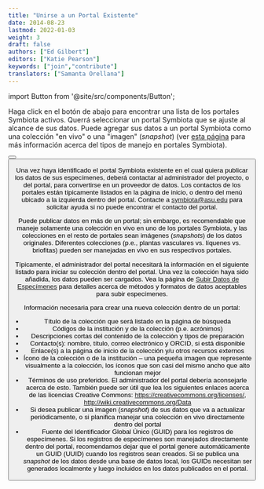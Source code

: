 ```yaml
---
title: "Unirse a un Portal Existente"
date: 2014-08-23
lastmod: 2022-01-03
weight: 3
draft: false
authors: ["Ed Gilbert"]
editors: ["Katie Pearson"]
keywords: ["join","contribute"]
translators: ["Samanta Orellana"]
---
```


import Button from '@site/src/components/Button';

Haga click en el botón de abajo para encontrar una lista de los portales Symbiota activos. Querrá seleccionar un portal Symbiota que se ajuste al alcance de sus datos. Puede agregar sus datos a un portal Symbiota como una colección "en vivo" o una "imagen" (_snapshot_) (ver [esta página](https://biokic.github.io/symbiota-docs/es/coll_manager/join/mng/) para más información acerca del tipos de manejo en portales Symbiota).

<Button label="Lista de Portales de Symbiota" link="https://symbiota.org/symbiota-portals/" />

<Button label="Solicitud para Unirse a un Portal de Symbiota" link="https://docs.google.com/forms/d/e/1FAIpQLSf-QywdugIAAxzBLkoKX8er-JkW06Rv4C_Rkm2efPiryTHLGw/viewform" />

Una vez haya identificado el portal Symbiota existente en el cual quiera publicar los datos de sus especímenes, deberá contactar al administrador del proyecto, o del portal, para convertirse en un proveedor de datos. Los contactos de los portales están típicamente listados en la página de inicio, o dentro del menú ubicado a la izquierda dentro del portal. Contacte a symbiota@asu.edu para solicitar ayuda si no puede encontrar el contacto del portal.

Puede publicar datos en más de un portal; sin embargo, es recomendable que maneje solamente una colección en vivo en uno de los portales Symbiota, y las colecciones en el resto de portales sean imágenes (_snapshots_) de los datos originales. Diferentes colecciones (p.e., plantas vasculares vs. líquenes vs. briofitas) pueden ser manejadas en vivo en sus respectivos portales.

Típicamente, el administrador del portal necesitará la información en el siguiente listado para iniciar su colección dentro del portal. Una vez la colección haya sido añadida, los datos pueden ser cargados. Vea la página de [Subir Datos de Especímenes](https://biokic.github.io/symbiota-docs/es/coll_manager/upload/) para detalles acerca de métodos y formatos de datos aceptables para subir especímenes.

Información necesaria para crear una nueva colección dentro de un portal:

  * Título de la colección que será listado en la página de búsqueda
  * Códigos de la institución y de la colección (p.e. acrónimos)
  * Descripciones cortas del contenido de la colección y tipos de preparación
  * Contacto(s):  nombre, título, correo electrónico y ORCID, si está disponible
  * Enlace(s) a la página de inicio de la colección y/u otros recursos externos
  * Ícono de la colección o de la institución – una pequeña imagen que represente visualmente a la colección, los íconos que son casi del mismo ancho que alto funcionan mejor
  * Términos de uso preferidos. El administrador del portal debería aconsejarle acerca de esto. También puede ser útil que lea los siguientes enlaces acerca de las licencias Creative Commons: https://creativecommons.org/licenses/, http://wiki.creativecommons.org/Data
  * Si desea publicar una imagen (_snapshot_) de sus datos que va a actualizar periódicamente, o si planifica manejar una colección en vivo directamente dentro del portal
  * Fuente del Identificador Global Único (GUID) para los registros de especímenes. Si los registros de especímenes son manejados directamente dentro del portal, recomendamos dejar que el portal genere automáticamente un GUID (UUID) cuando los registros sean creados. Si se publica una _snapshot_ de los datos desde una base de datos local, los GUIDs necesitan ser generados localmente y luego incluidos en los datos publicados en el portal.
